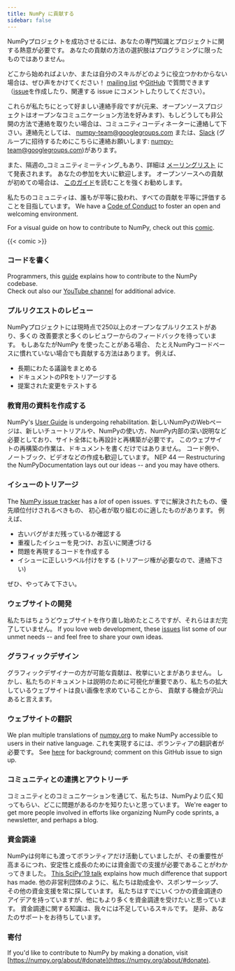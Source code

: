 ```yaml
---
title: NumPy に貢献する
sidebar: false
---
```


NumPyプロジェクトを成功させるには、あなたの専門知識とプロジェクトに関する熱意が必要です。
あなたの貢献の方法の選択肢はプログラミングに限ったものではありません。

どこから始めればよいか、または自分のスキルがどのように役立つかわからない場合は、ぜひ声をかけてください！
[mailing list](https://mail.python.org/mailman/listinfo/numpy-discussion) や[GitHub](http://github.com/numpy/numpy) で質問できます（[issue](https://github.com/numpy/numpy/issues)を作成したり、関連する issue にコメントしたりしてください）。

これらが私たちにとって好ましい連絡手段ですが(元来、オープンソースプロジェクトはオープンなコミュニケーション方法を好みます)、もしどうしても非公開の方法で連絡を取りたい場合は、コミュニティコーディネーターに連絡して下さい。連絡先としては、 <numpy-team@googlegroups.com> または、[Slack](https://numpy-team.slack.com) (グループに招待するためにこちらに連絡お願いします: <numpy-team@googlegroups.com>)があります。

また、隔週の_コミュニティミーティング_もあり、詳細は
[メーリングリスト](https://mail.python.org/mailman/listinfo/numpy-discussion) にて発表されます。
あなたの参加を大いに歓迎します。
オープンソースへの貢献が初めての場合は、
[このガイド](https://opensource.guide/how-to-contribute/)を読むことを強くお勧めします。

私たちのコミュニティは、誰もが平等に扱われ、すべての貢献を平等に評価することを目指しています。 We have a [Code of Conduct](/code-of-conduct) to foster an open
and welcoming environment.

For a visual guide on how to contribute to NumPy, check out this [comic](https://heyzine.com/flip-book/3e66a13901.html).

{{< comic >}}

### コードを書く

Programmers, this
[guide](https://numpy.org/devdocs/dev/index.html#development-process-summary)
explains how to contribute to the NumPy codebase. <br>Check out also our [YouTube channel](https://www.youtube.com/playlist?list=PLCK6zCrcN3GXBUUzDr9L4__LnXZVtaIzS) for additional advice.

### プルリクエストのレビュー

NumPyプロジェクトには現時点で250以上のオープンなプルリクエストがあり、多くの 改善要求と多くのレビュワーからのフィードバックを待っています。 もしあなたがNumPy を使ったことがある場合、 たとえNumPyコードベースに慣れていない場合でも貢献する方法はあります。 例えば、

- 長期にわたる議論をまとめる
- ドキュメントのPRをトリアージする
- 提案された変更をテストする

### 教育用の資料を作成する

NumPy's [User Guide](https://numpy.org/devdocs) is undergoing rehabilitation.
新しいNumPyのWebページは、新しいチュートリアルや、NumPyの使い方、NumPy内部の深い説明など必要としており、サイト全体にも再設計と再構築が必要です。 このウェブサイトの再構築の作業は、ドキュメントを書くだけではありません。 コード例や、ノートブック、ビデオなどの作成も歓迎しています。 NEP 44 — Restructuring the
NumPyDocumentation
lays out our ideas -- and you may have others.

### イシューのトリアージ

The [NumPy issue tracker](https://github.com/numpy/numpy/issues) has a _lot_
of open issues. すでに解決されたもの、優先順位付けされるべきもの、 初心者が取り組むのに適したものがあります。  例えば、

- 古いバグがまだ残っているか確認する
- 重複したイシューを見つけ、お互いに関連づける
- 問題を再現するコードを作成する
- イシューに正しいラベル付けをする (トリアージ権が必要なので、連絡下さい)

ぜひ、やってみて下さい。

### ウェブサイトの開発

私たちはちょうどウェブサイトを作り直し始めたところですが、それらはまだ完了していません。 If you love web
development, these
[issues](https://github.com/numpy/numpy.org/issues?q=is%3Aissue+is%3Aopen+label%3Adesign)
list some of our unmet needs -- and feel free to share your own ideas.

### グラフィックデザイン

グラフィックデザイナーの方が可能な貢献は、枚挙にいとまがありません。
しかし、私たちのドキュメントは説明のために可視化が重要であり、私たちの拡大しているウェブサイトは良い画像を求めていることから、 貢献する機会が沢山あると言えます。

### ウェブサイトの翻訳

We plan multiple translations of [numpy.org](https://numpy.org) to make NumPy
accessible to users in their native language. これを実現するには、ボランティアの翻訳者が必要です。  See
[here](https://numpy.org/neps/nep-0028-website-redesign.html#translation-multilingual-i18n)
for background; comment on this GitHub
issue to sign up.

### コミュニティとの連携とアウトリーチ

コミュニティとのコミュニケーションを通じて、私たちは、NumPyより広く知ってもらい、どこに問題があるのかを知りたいと思っています。 We're eager to get more people involved in efforts like organizing NumPy code
sprints, a newsletter, and perhaps a blog.

### 資金調達

NumPyは何年にも渡ってボランティアだけ活動していましたが、その重要性が高まるにつれ、安定性と成長のためには資金面での支援が必要であることがわかってきました。
[This SciPy'19 talk](https://www.youtube.com/watch?v=dBTJD_FDVjU) explains how much difference
that support has made. 他の非営利団体のように、私たちは助成金や、スポンサーシップ、その他の資金支援を常に探しています。 私たちはすでにいくつかの資金調達のアイデアを持っていますが、他にもより多くを資金調達を受けたいと思っています。
資金調達に関する知識は、我々には不足しているスキルです。 是非、あなたのサポートをお待ちしています。

### 寄付

If you'd like to contribute to NumPy by making a donation, visit [https://numpy.org/about/#donate](https://numpy.org/about/#donate).


